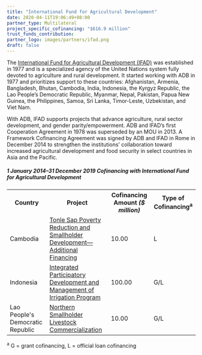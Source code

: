 ```yaml
---
title: "International Fund for Agricultural Development"
date: 2020-04-11T19:06:49+08:00
partner_type: Multilateral
project_specific_cofinancing: "$616.9 million"
trust_funds_contribution: 
partner_logo: images/partners/ifad.png
draft: false
---
```

The <a href="https://www.ifad.org/">International Fund for Agricultural Development (IFAD)</a> was established in 1977 and is a specialized agency of the United Nations system fully devoted to agriculture and rural development. It started working with ADB in 1977 and prioritizes support to these countries: Afghanistan, Armenia, Bangladesh, Bhutan, Cambodia, India, Indonesia, the Kyrgyz Republic, the Lao People’s Democratic Republic, Myanmar, Nepal, Pakistan, Papua New Guinea, the Philippines, Samoa, Sri Lanka, Timor-Leste, Uzbekistan, and Viet Nam.  

With ADB, IFAD supports projects that advance agriculture, rural sector development, and gender parity/empowerment. ADB and IFAD’s first Cooperation Agreement in 1978 was superseded by an MOU in 2013. A Framework Cofinancing Agreement was signed by ADB and IFAD in Rome in December 2014 to strengthen the institutions’ collaboration toward increased agricultural development and food security in select countries in Asia and the Pacific.  



##### _1 January 2014–31 December 2019_ Cofinancing with International Fund for Agricultural Development

<table class="table dr-partner-table">

<tr>
<th>Country</th>
<th>Project</th>
<th>Cofinancing Amount <em>($ million)</em></th>
<th>Type of Cofinancing<sup>a</sup></th>
</tr>
<tr>
<td>Cambodia</td>
<td><a href="https://www.adb.org/projects/41435-054/main" target="_blank">Tonle Sap Poverty Reduction and Smallholder Development—Additional Financing</a></td>
<td>10.00 </td>
<td>L</td>
</tr>
<tr>
<td>Indonesia</td>
<td><a href="https://www.adb.org/projects/43220-014/main" target="_blank">Integrated Participatory Development and Management of Irrigation Program</a></td>
<td>100.00 </td>
<td>G/L</td>
</tr>
<tr>
<td>Lao People's Democratic Republic</td>
<td><a href="https://www.adb.org/projects/47300-002/main" target="_blank">Northern Smallholder Livestock Commercialization</a></td>
<td>10.00 </td>
<td>G/L</td>
</tr>

</table>

<p class="dr-footnote"><sup>a</sup> G = grant cofinancing, L = official loan cofinancing</p>